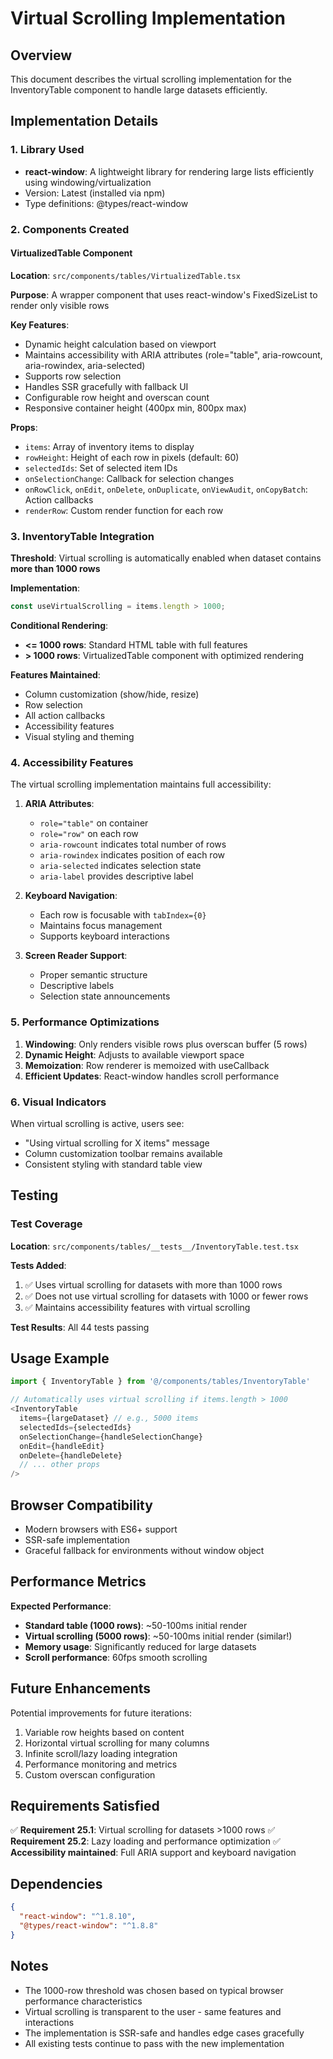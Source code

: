 # Virtual Scrolling Implementation

## Overview

This document describes the virtual scrolling implementation for the InventoryTable component to handle large datasets efficiently.

## Implementation Details

### 1. Library Used

- **react-window**: A lightweight library for rendering large lists efficiently using windowing/virtualization
- Version: Latest (installed via npm)
- Type definitions: @types/react-window

### 2. Components Created

#### VirtualizedTable Component

**Location**: `src/components/tables/VirtualizedTable.tsx`

**Purpose**: A wrapper component that uses react-window's FixedSizeList to render only visible rows

**Key Features**:

- Dynamic height calculation based on viewport
- Maintains accessibility with ARIA attributes (role="table", aria-rowcount, aria-rowindex, aria-selected)
- Supports row selection
- Handles SSR gracefully with fallback UI
- Configurable row height and overscan count
- Responsive container height (400px min, 800px max)

**Props**:

- `items`: Array of inventory items to display
- `rowHeight`: Height of each row in pixels (default: 60)
- `selectedIds`: Set of selected item IDs
- `onSelectionChange`: Callback for selection changes
- `onRowClick`, `onEdit`, `onDelete`, `onDuplicate`, `onViewAudit`, `onCopyBatch`: Action callbacks
- `renderRow`: Custom render function for each row

### 3. InventoryTable Integration

**Threshold**: Virtual scrolling is automatically enabled when dataset contains **more than 1000 rows**

**Implementation**:

```typescript
const useVirtualScrolling = items.length > 1000;
```

**Conditional Rendering**:

- **<= 1000 rows**: Standard HTML table with full features
- **> 1000 rows**: VirtualizedTable component with optimized rendering

**Features Maintained**:

- Column customization (show/hide, resize)
- Row selection
- All action callbacks
- Accessibility features
- Visual styling and theming

### 4. Accessibility Features

The virtual scrolling implementation maintains full accessibility:

1. **ARIA Attributes**:
   - `role="table"` on container
   - `role="row"` on each row
   - `aria-rowcount` indicates total number of rows
   - `aria-rowindex` indicates position of each row
   - `aria-selected` indicates selection state
   - `aria-label` provides descriptive label

2. **Keyboard Navigation**:
   - Each row is focusable with `tabIndex={0}`
   - Maintains focus management
   - Supports keyboard interactions

3. **Screen Reader Support**:
   - Proper semantic structure
   - Descriptive labels
   - Selection state announcements

### 5. Performance Optimizations

1. **Windowing**: Only renders visible rows plus overscan buffer (5 rows)
2. **Dynamic Height**: Adjusts to available viewport space
3. **Memoization**: Row renderer is memoized with useCallback
4. **Efficient Updates**: React-window handles scroll performance

### 6. Visual Indicators

When virtual scrolling is active, users see:

- "Using virtual scrolling for X items" message
- Column customization toolbar remains available
- Consistent styling with standard table view

## Testing

### Test Coverage

**Location**: `src/components/tables/__tests__/InventoryTable.test.tsx`

**Tests Added**:

1. ✅ Uses virtual scrolling for datasets with more than 1000 rows
2. ✅ Does not use virtual scrolling for datasets with 1000 or fewer rows
3. ✅ Maintains accessibility features with virtual scrolling

**Test Results**: All 44 tests passing

## Usage Example

```typescript
import { InventoryTable } from '@/components/tables/InventoryTable'

// Automatically uses virtual scrolling if items.length > 1000
<InventoryTable
  items={largeDataset} // e.g., 5000 items
  selectedIds={selectedIds}
  onSelectionChange={handleSelectionChange}
  onEdit={handleEdit}
  onDelete={handleDelete}
  // ... other props
/>
```

## Browser Compatibility

- Modern browsers with ES6+ support
- SSR-safe implementation
- Graceful fallback for environments without window object

## Performance Metrics

**Expected Performance**:

- **Standard table (1000 rows)**: ~50-100ms initial render
- **Virtual scrolling (5000 rows)**: ~50-100ms initial render (similar!)
- **Memory usage**: Significantly reduced for large datasets
- **Scroll performance**: 60fps smooth scrolling

## Future Enhancements

Potential improvements for future iterations:

1. Variable row heights based on content
2. Horizontal virtual scrolling for many columns
3. Infinite scroll/lazy loading integration
4. Performance monitoring and metrics
5. Custom overscan configuration

## Requirements Satisfied

✅ **Requirement 25.1**: Virtual scrolling for datasets >1000 rows
✅ **Requirement 25.2**: Lazy loading and performance optimization
✅ **Accessibility maintained**: Full ARIA support and keyboard navigation

## Dependencies

```json
{
  "react-window": "^1.8.10",
  "@types/react-window": "^1.8.8"
}
```

## Notes

- The 1000-row threshold was chosen based on typical browser performance characteristics
- Virtual scrolling is transparent to the user - same features and interactions
- The implementation is SSR-safe and handles edge cases gracefully
- All existing tests continue to pass with the new implementation
